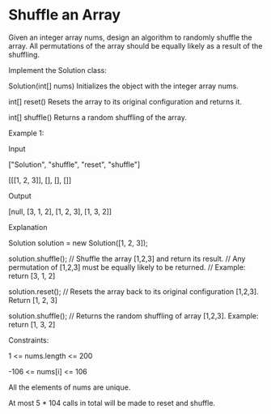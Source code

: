 #  Shuffle an Array

Given an integer array nums, design an algorithm to randomly shuffle the array. All permutations of the array should be equally likely as a result of the shuffling.

Implement the Solution class:

Solution(int[] nums) Initializes the object with the integer array nums.

int[] reset() Resets the array to its original configuration and returns it.

int[] shuffle() Returns a random shuffling of the array.
 

Example 1:

Input

["Solution", "shuffle", "reset", "shuffle"]

[[[1, 2, 3]], [], [], []]

Output

[null, [3, 1, 2], [1, 2, 3], [1, 3, 2]]

Explanation

Solution solution = new Solution([1, 2, 3]);

solution.shuffle();    // Shuffle the array [1,2,3] and return its result.
                       // Any permutation of [1,2,3] must be equally likely to be returned.
                       // Example: return [3, 1, 2]

solution.reset();      // Resets the array back to its original configuration [1,2,3]. Return [1, 2, 3]

solution.shuffle();    // Returns the random shuffling of array [1,2,3]. Example: return [1, 3, 2]

 

Constraints:

1 <= nums.length <= 200

-106 <= nums[i] <= 106

All the elements of nums are unique.

At most 5 * 104 calls in total will be made to reset and shuffle.
